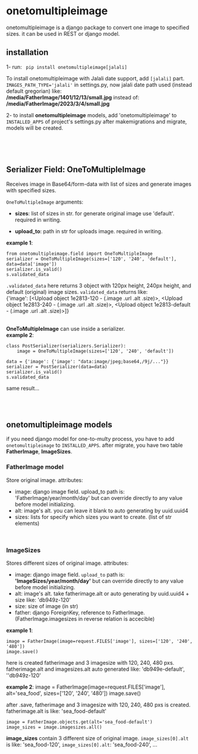 # onetomultipleimage

onetomultipleimage is a django package to convert one image to specified sizes. it can be used in REST or django model.

## installation

1- run: ``` pip install onetomultipleimage[jalali]```  

To install onetomultipleimage with Jalali date support, add ```[jalali]``` part.  
`IMAGES_PATH_TYPE='jalali'` in settings.py, now jalali date path used (instead default gregorian) like:  
__/media/FatherImage/1401/12/13/small.jpg__ instead of: __/media/FatherImage/2023/3/4/small.jpg__

2- to install **onetomultipleimage** models, add 'onetomultipleimage' to `INSTALLED_APPS` of project's settings.py
after makemigrations and migrate, models will be created.


&nbsp;

&nbsp;
## Serializer Field: OneToMultipleImage

Receives image in Base64/form-data with list of sizes and generate images with specified sizes.

`OneToMultipleImage` arguments:

- **sizes**:
list of sizes in str. for generate original image use 'default'. required in writing.

- **upload_to**:
path in str for uploads image. required in writing.


**example 1**:
```
from onetomultipleimage.field import OneToMultipleImage
serializer = OneToMultipleImage(sizes=['120', '240', 'default'], data=data['image'])
serializer.is_valid()
s.validated_data
```

`.validated_data` here returns 3 object with 120px height, 240px height, and default (original) image sizes. `validated_data` returns like:  
{'image': [<Upload object 1e2813-120 - (.image .url .alt .size)>, <Upload object 1e2813-240 - (.image .url .alt .size)>, <Upload object 1e2813-default - (.image .url .alt .size)>]}

&nbsp;  
**OneToMultipleImage** can use inside a serializer.  
**example 2**:  
```
class PostSerializer(serializers.Serializer):
    image = OneToMultipleImage(sizes=['120', '240', 'default'])

data = {'image': {'image': "data:image/jpeg;base64,/9j/..."}}
serializer = PostSerializer(data=data)
serializer.is_valid()
s.validated_data
```
same result...

&nbsp;  
&nbsp;  
## onetomultipleimage models

if you need django model for one-to-multy process, you have to add `onetomultipleimage` to `INSTALLED_APPS`. after migrate, you have two table **__FatherImage__**, **__ImageSizes__**.

### FatherImage model
Store original image. attributes:

- image: django image field. upload_to path is: 'FatherImage/year/month/day' but can override directly to any value before model initializing.
- alt: image's alt. you can leave it blank to auto generating by uuid.uuid4
- sizes: lists for specify which sizes you want to create. (list of str elements)

&nbsp;  
### ImageSizes
Stores different sizes of original image. attributes:

- image: django image field. `upload_to` path is: __'ImageSizes/year/month/day'__ but can override directly to any value before model initializing.
- alt: image's alt. take fatherimage.alt or auto generating by uuid.uuid4 + size like: 'db949z-120'
- size: size of image (in str)
- father: django ForeignKey, reference to FatherImage. (FatherImage.imagesizes in reverse relation is accecible)


**example 1**:  
```
image = FatherImage(image=request.FILES['image'], sizes=['120', '240', '480'])
image.save()
```
here is created fatherimage and 3 imagesize with 120, 240, 480 pxs. fatherimage.alt and imagesizes.alt auto generated like: 'db949e-default', ''db949z-120'


**example 2**:
image = FatherImage(image=request.FILES['image'], alt='sea_food', sizes=['120', '240', '480'])
image.save()

after .save, fatherimage and 3 imagesize with 120, 240, 480 pxs is created. fatherimage.alt is like: 'sea_food-default'

```
image = FatherImage.objects.get(alt='sea_food-default')
image_sizes = image.imagesizes.all()
```
**image_sizes** contain 3 different size of original image. ```image_sizes[0].alt``` is like: 'sea_food-120',  ```image_sizes[0].alt```: 'sea_food-240', ...
